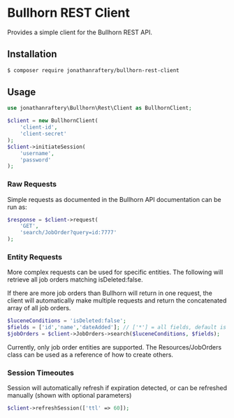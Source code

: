 # Bullhorn REST Client

Provides a simple client for the Bullhorn REST API.

## Installation
``` bash
$ composer require jonathanraftery/bullhorn-rest-client
```

## Usage
```php
use jonathanraftery\Bullhorn\Rest\Client as BullhornClient;

$client = new BullhornClient(
    'client-id',
    'client-secret'
);
$client->initiateSession(
    'username',
    'password'
);
```

### Raw Requests
Simple requests as documented in the Bullhorn API documentation can be run as:
```php
$response = $client->request(
    'GET',
    'search/JobOrder?query=id:7777'
);
```

### Entity Requests
More complex requests can be used for specific entities. The following will retrieve all job orders matching isDeleted:false.

If there are more job orders than Bullhorn will return in one request, the client will automatically make multiple requests and return the concatenated array of all job orders.
```php
$luceneConditions = 'isDeleted:false';
$fields = ['id','name','dateAdded']; // ['*'] = all fields, default is ['id']
$jobOrders = $client->JobOrders->search($luceneConditions, $fields);
```
Currently, only job order entities are supported. The Resources/JobOrders class can be used as a reference of how to create others.

### Session Timeoutes
Session will automatically refresh if expiration detected, or can be refreshed manually (shown with optional parameters)
```php
$client->refreshSession(['ttl' => 60]);
```
